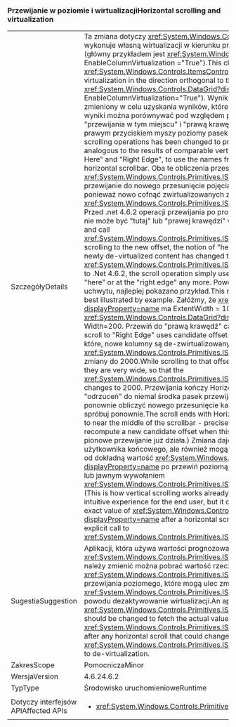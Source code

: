 ### <a name="horizontal-scrolling-and-virtualization"></a><span data-ttu-id="80442-101">Przewijanie w poziomie i wirtualizacji</span><span class="sxs-lookup"><span data-stu-id="80442-101">Horizontal scrolling and virtualization</span></span>

|   |   |
|---|---|
|<span data-ttu-id="80442-102">Szczegóły</span><span class="sxs-lookup"><span data-stu-id="80442-102">Details</span></span>|<span data-ttu-id="80442-103">Ta zmiana dotyczy <xref:System.Windows.Controls.ItemsControl?displayProperty=name> wykonuje własną wirtualizacji w kierunku prostopadłym do głównego kierunek przewijania (główny przykładem jest <xref:System.Windows.Controls.DataGrid?displayProperty=name> EnableColumnVirtualization =&quot;True&quot;).</span><span class="sxs-lookup"><span data-stu-id="80442-103">This change applies to an <xref:System.Windows.Controls.ItemsControl?displayProperty=name> that does its own virtualization in the direction orthogonal to the main scrolling direction (the chief example is <xref:System.Windows.Controls.DataGrid?displayProperty=name> with EnableColumnVirtualization=&quot;True&quot;).</span></span>  <span data-ttu-id="80442-104">Wynik pewnych operacji przewijania poziome został zmieniony w celu uzyskania wyników, które są bardziej intuicyjne i bardziej odpowiednikiem wyniki można porównywać pod względem pionowego operacji. Operacje obejmują &quot;przewijania w tym miejscu&quot; i &quot;prawą krawędź&quot;, aby użyć nazwy z menu uzyskać, klikając prawym przyciskiem myszy poziomy pasek przewijania.</span><span class="sxs-lookup"><span data-stu-id="80442-104">The outcome of certain horizontal scrolling operations has been changed to produce results that are more intuitive and more analogous to the results of comparable vertical operations.The operations include &quot;Scroll Here&quot; and &quot;Right Edge&quot;, to use the names from the menu obtained by right-clicking a horizontal scrollbar.</span></span>  <span data-ttu-id="80442-105">Oba te obliczenia przesunięcia kandydata i wywołania <xref:System.Windows.Controls.Primitives.IScrollInfo.SetHorizontalOffset(System.Double)>. Po przewijanie do nowego przesunięcie pojęcia &quot;tutaj&quot; lub &quot;prawej krawędzi&quot; mógł ulec zmianie, ponieważ nowo cofnąć zwirtualizowanych zawartość została zmieniona wartość <xref:System.Windows.Controls.Primitives.IScrollInfo.ExtentWidth?displayProperty=name>. Przed .net 4.6.2 operacji przewijania po prostu używa przesunięcie kandydujących, mimo że nie może być &quot;tutaj&quot; lub &quot;prawej krawędzi&quot; więcej.</span><span class="sxs-lookup"><span data-stu-id="80442-105">Both of these compute a candidate offset and call <xref:System.Windows.Controls.Primitives.IScrollInfo.SetHorizontalOffset(System.Double)>.After scrolling to the new offset, the notion of &quot;here&quot; or &quot;right edge&quot; may have changed because newly de-virtualized content has changed the value of <xref:System.Windows.Controls.Primitives.IScrollInfo.ExtentWidth?displayProperty=name>.Prior to .Net 4.6.2, the scroll operation simply uses the candidate offset, even though it may not be &quot;here&quot; or at the &quot;right edge&quot; any more.</span></span>  <span data-ttu-id="80442-106">Powoduje to efektów, jak &quot;odbijania&quot; przewijania uchwytu, najlepiej pokazano przykład.</span><span class="sxs-lookup"><span data-stu-id="80442-106">This results in effects like &quot;bouncing&quot; the scroll thumb, best illustrated by example.</span></span> <span data-ttu-id="80442-107">Załóżmy, że <xref:System.Windows.Controls.DataGrid?displayProperty=name> ma ExtentWidth = 1000 i szerokości = 200.</span><span class="sxs-lookup"><span data-stu-id="80442-107">Suppose a <xref:System.Windows.Controls.DataGrid?displayProperty=name> has ExtentWidth=1000 and Width=200.</span></span>  <span data-ttu-id="80442-108">Przewiń do &quot;prawą krawędź&quot; candidate używa przesunięcie 1000 – 200 = 800.</span><span class="sxs-lookup"><span data-stu-id="80442-108">A scroll to &quot;Right Edge&quot; uses candidate offset 1000 - 200 = 800.</span></span>  <span data-ttu-id="80442-109">Podczas przewijania, do które, nowe kolumny są de-zwirtualizowany; Załóżmy, że są one bardzo szeroki, tak aby <xref:System.Windows.Controls.Primitives.IScrollInfo.ExtentWidth?displayProperty=name> zmiany do 2000.</span><span class="sxs-lookup"><span data-stu-id="80442-109">While scrolling to that offset, new columns are de- virtualized; let's suppose they are very wide, so that the <xref:System.Windows.Controls.Primitives.IScrollInfo.ExtentWidth?displayProperty=name> changes to 2000.</span></span>  <span data-ttu-id="80442-110">Przewijania kończy HorizontalOffset = 800 i stronie przycisku suwaka &quot;odrzuceń&quot; do niemal środka pasek przewijania - dokładnie 800/2000 = 40%. Zmiana jest ponownie obliczyć nowego przesunięcie kandydujących, gdy taka sytuacja występuje i spróbuj ponownie.</span><span class="sxs-lookup"><span data-stu-id="80442-110">The scroll ends with HorizontalOffset=800, and the thumb &quot;bounces&quot; back to near the middle of the scrollbar - precisely at 800/2000 = 40%.The change is to recompute a new candidate offset when this situation occurs, and try again.</span></span> <span data-ttu-id="80442-111">(Jest to, jak pionowe przewijanie już działa.) Zmiana daje bardziej przewidywalne i intuicyjne środowisko użytkownika końcowego, ale również mogą wpłynąć na dowolną aplikację, która jest zależna od dokładną wartość <xref:System.Windows.Controls.Primitives.IScrollInfo.HorizontalOffset?displayProperty=name> po przewiń poziomą, czy wywoływane przez użytkownika końcowego lub jawnym wywołaniem <xref:System.Windows.Controls.Primitives.IScrollInfo.SetHorizontalOffset(System.Double)>.</span><span class="sxs-lookup"><span data-stu-id="80442-111">(This is how vertical scrolling works already.)The change produces a more predictable and intuitive experience for the end user, but it could also affect any app that depends on the exact value of <xref:System.Windows.Controls.Primitives.IScrollInfo.HorizontalOffset?displayProperty=name> after a horizontal scroll, whether invoked by the end user or by an explicit call to <xref:System.Windows.Controls.Primitives.IScrollInfo.SetHorizontalOffset(System.Double)>.</span></span>|
|<span data-ttu-id="80442-112">Sugestia</span><span class="sxs-lookup"><span data-stu-id="80442-112">Suggestion</span></span>|<span data-ttu-id="80442-113">Aplikacji, która używa wartości prognozowanej na <xref:System.Windows.Controls.Primitives.IScrollInfo.HorizontalOffset?displayProperty=name> należy zmienić można pobrać wartość rzeczywista (i wartość <xref:System.Windows.Controls.Primitives.IScrollInfo.ExtentWidth?displayProperty=name>) po przewijania poziomego, które mogą ulec zmianie <xref:System.Windows.Controls.Primitives.IScrollInfo.ExtentWidth?displayProperty=name> z powodu dezaktywowanie wirtualizacji.</span><span class="sxs-lookup"><span data-stu-id="80442-113">An app that uses a predicted value for <xref:System.Windows.Controls.Primitives.IScrollInfo.HorizontalOffset?displayProperty=name> should be changed to fetch the actual value (and the value of <xref:System.Windows.Controls.Primitives.IScrollInfo.ExtentWidth?displayProperty=name>) after any horizontal scroll that could change <xref:System.Windows.Controls.Primitives.IScrollInfo.ExtentWidth?displayProperty=name> due to de-virtualization.</span></span>|
|<span data-ttu-id="80442-114">Zakres</span><span class="sxs-lookup"><span data-stu-id="80442-114">Scope</span></span>|<span data-ttu-id="80442-115">Pomocnicza</span><span class="sxs-lookup"><span data-stu-id="80442-115">Minor</span></span>|
|<span data-ttu-id="80442-116">Wersja</span><span class="sxs-lookup"><span data-stu-id="80442-116">Version</span></span>|<span data-ttu-id="80442-117">4.6.2</span><span class="sxs-lookup"><span data-stu-id="80442-117">4.6.2</span></span>|
|<span data-ttu-id="80442-118">Typ</span><span class="sxs-lookup"><span data-stu-id="80442-118">Type</span></span>|<span data-ttu-id="80442-119">Środowisko uruchomieniowe</span><span class="sxs-lookup"><span data-stu-id="80442-119">Runtime</span></span>|
|<span data-ttu-id="80442-120">Dotyczy interfejsów API</span><span class="sxs-lookup"><span data-stu-id="80442-120">Affected APIs</span></span>|<ul><li><xref:System.Windows.Controls.Primitives.IScrollInfo?displayProperty=nameWithType></li></ul>|

